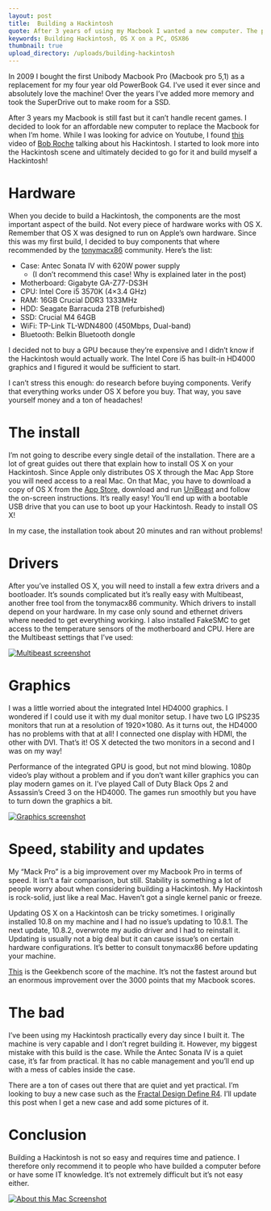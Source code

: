 ```yaml
---
layout: post
title:  Building a Hackintosh
quote: After 3 years of using my Macbook I wanted a new computer. The price of a Mac Pro is insane so I builded a much cheaper Hackintosh with great specs.
keywords: Building Hackintosh, OS X on a PC, OSX86
thumbnail: true
upload_directory: /uploads/building-hackintosh
---
```


In 2009 I bought the first Unibody Macbook Pro (Macbook pro 5,1) as a replacement for my four year old PowerBook G4. I’ve used it ever since and absolutely love the machine! Over the years I’ve added more memory and took the SuperDrive out to make room for a SSD.

After 3 years my Macbook is still fast but it can’t handle recent games. I decided to look for an affordable new computer to replace the Macbook for when I’m home. While I was looking for advice on Youtube, I found [this](https://www.youtube.com/watch?v=0-1zxBI42JI) video of [Bob Roche](https://www.youtube.com/user/cpukid00) talking about his Hackintosh. I started to look more into the Hackintosh scene and ultimately decided to go for it and build myself a Hackintosh!

<!--more-->

# Hardware
When you decide to build a Hackintosh, the components are the most important aspect of the build. Not every piece of hardware works with OS X. Remember that OS X was designed to run on Apple’s own hardware. Since this was my first build, I decided to buy components that where recommended by the [tonymacx86](https://www.tonymacx86.com/) community. Here’s the list:

* Case: Antec Sonata IV with 620W power supply
    * (I don’t recommend this case! Why is explained later in the post)
* Motherboard: Gigabyte GA-Z77-DS3H
* CPU: Intel Core i5 3570K (4×3.4 GHz)
* RAM: 16GB Crucial DDR3 1333MHz
* HDD: Seagate Barracuda 2TB (refurbished)
* SSD: Crucial M4 64GB
* WiFi: TP-Link TL-WDN4800 (450Mbps, Dual-band)
* Bluetooth: Belkin Bluetooth dongle

I decided not to buy a GPU because they’re expensive and I didn’t know if the Hackintosh would actually work. The Intel Core i5 has built-in HD4000 graphics and I figured it would be sufficient to start.

I can’t stress this enough: do research before buying components. Verify that everything works under OS X before you buy. That way, you save yourself money and a ton of headaches!

# The install
I’m not going to describe every single detail of the installation. There are a lot of great guides out there that explain how to install OS X on your Hackintosh. Since Apple only distributes OS X through the Mac App Store you will need access to a real Mac. On that Mac, you have to download a copy of OS X from the [App Store](https://itunes.apple.com/us/app/os-x-mountain-lion/id537386512?ls=1&mt=12), download and run [UniBeast](https://www.tonymacx86.com/resources/categories/tonymacx86-downloads.3/) and follow the on-screen instructions. It’s really easy! You’ll end up with a bootable USB drive that you can use to boot up your Hackintosh. Ready to install OS X!

In my case, the installation took about 20 minutes and ran without problems!

# Drivers
After you’ve installed OS X, you will need to install a few extra drivers and a bootloader. It’s sounds complicated but it’s really easy with Multibeast, another free tool from the tonymacx86 community. Which drivers to install depend on your hardware. In my case only sound and ethernet drivers where needed to get everything working. I also installed FakeSMC to get access to the temperature sensors of the motherboard and CPU. Here are the Multibeast settings that I’ve used:

[![Multibeast screenshot](https://farm9.staticflickr.com/8194/8367661645_a18dc11d69_z.jpg)](https://www.flickr.com/photos/91990000@N08/8367661645/)

# Graphics
I was a little worried about the integrated Intel HD4000 graphics. I wondered if I could use it with my dual monitor setup. I have two LG IPS235 monitors that run at a resolution of 1920×1080. As it turns out, the HD4000 has no problems with that at all! I connected one display with HDMI, the other with DVI. That’s it! OS X detected the two monitors in a second and I was on my way!

Performance of the integrated GPU is good, but not mind blowing. 1080p video’s play without a problem and if you don’t want killer graphics you can play modern games on it. I’ve played Call of Duty Black Ops 2 and Assassin’s Creed 3 on the HD4000. The games run smoothly but you have to turn down the graphics a bit.

[![Graphics screenshot](https://farm9.staticflickr.com/8195/8367680821_f99b1cab6c_z.jpg)](https://www.flickr.com/photos/91990000@N08/8367680821/)

# Speed, stability and updates
My “Mack Pro” is a big improvement over my Macbook Pro in terms of speed. It isn’t a fair comparison, but still. Stability is something a lot of people worry about when considering building a Hackintosh. My Hackintosh is rock-solid, just like a real Mac. Haven’t got a single kernel panic or freeze.

Updating OS X on a Hackintosh can be tricky sometimes. I originally installed 10.8 on my machine and I had no issue’s updating to 10.8.1. The next update, 10.8.2, overwrote my audio driver and I had to reinstall it. Updating is usually not a big deal but it can cause issue’s on certain hardware configurations. It’s better to consult tonymacx86 before updating your machine.

[This](http://browser.primatelabs.com/geekbench2/1459312) is the Geekbench score of the machine. It’s not the fastest around but an enormous improvement over the 3000 points that my Macbook scores.

# The bad
I’ve been using my Hackintosh practically every day since I built it. The machine is very capable and I don’t regret building it. However, my biggest mistake with this build is the case. While the Antec Sonata IV is a quiet case, it’s far from practical. It has no cable management and you’ll end up with a mess of cables inside the case.

There are a ton of cases out there that are quiet and yet practical. I’m looking to buy a new case such as the [Fractal Design Define R4](http://www.fractal-design.com/?view=product&prod=99). I’ll update this post when I get a new case and add some pictures of it.

# Conclusion
Building a Hackintosh is not so easy and requires time and patience. I therefore only recommend it to people who have builded a computer before or have some IT knowledge. It’s not extremely difficult but it’s not easy either.

[![About this Mac Screenshot](https://farm9.staticflickr.com/8220/8367691567_e759253855_z.jpg)](http://www.flickr.com/photos/91990000@N08/8367691567/)